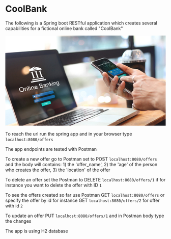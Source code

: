 # CoolBank

The following is a Spring boot RESTful application which creates several capabilities for a fictional online bank called "CoolBank"

![](src/main/resources/static/online-banking.jpeg)

To reach the url run the spring app and in your browser type `localhost:8080/offers`

The app endpoints are tested with Postman

To create a new offer go to Postman set to POST `localhost:8080/offers` and the body will contains: 1) the 'offer_name', 2) the 'age' of the person who creates the offer, 3) the 'location' of the offer

To delete an offer set the Postman to DELETE `localhost:8080/offers/1` if for instance you want to delete the offer with ID `1`

To see the offers created so far use Postman GET `localhost:8080/offers` or specify the offer by id for instance GET `localhost:8080/offers/2` for offer with id `2`

To update an offer PUT `localhost:8080/offers/1` and in Postman body type the changes

The app is using H2 database



